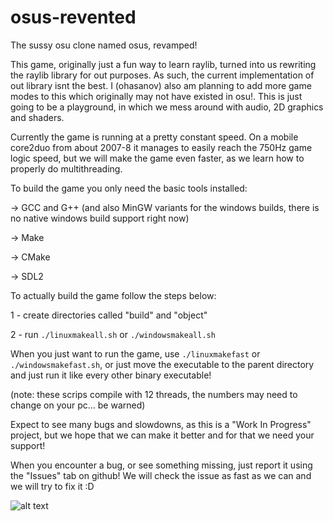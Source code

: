 # osus-revented
The sussy osu clone named osus, revamped!

This game, originally just a fun way to learn raylib, turned into us rewriting the raylib library for out purposes. As such, the current implementation of out library isnt the best. I (ohasanov) also am planning to add more game modes to this which originally may not have existed in osu!. This is just going to be a playground, in which we mess around with audio, 2D graphics and shaders.

Currently the game is running at a pretty constant speed. On a mobile core2duo from about 2007-8 it manages to easily reach the 750Hz game logic speed, but we will make the game even faster, as we learn how to properly do multithreading.


To build the game you only need the basic tools installed:

-> GCC and G++ (and also MinGW variants for the windows builds, there is no native windows build support right now)

-> Make

-> CMake

-> SDL2



To actually build the game follow the steps below:

1 - create directories called "build" and "object"

2 - run ```./linuxmakeall.sh``` or ```./windowsmakeall.sh```


When you just want to run the game, use ```./linuxmakefast``` or ```./windowsmakefast.sh```, or just move the executable to the parent directory and just run it like every other binary executable!

(note: these scrips compile with 12 threads, the numbers may need to change on your pc... be warned)


Expect to see many bugs and slowdowns, as this is a "Work In Progress" project, but we hope that we can make it better and for that we need your support!

When you encounter a bug, or see something missing, just report it using the "Issues" tab on github! We will check the issue as fast as we can and we will try to fix it :D




![alt text](https://github.com/ohasanov-hbrw/osus-revented/blob/master/resources/osus.png?raw=true)

